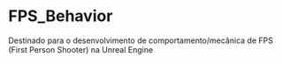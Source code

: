 # FPS_Behavior
Destinado para o desenvolvimento de comportamento/mecânica de FPS (First Person Shooter) na Unreal Engine
